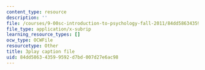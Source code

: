 ```yaml
---
content_type: resource
description: ''
file: /courses/9-00sc-introduction-to-psychology-fall-2011/84dd586343599592d7bd007d27e6ac98_t73rjeOj0eY.srt
file_type: application/x-subrip
learning_resource_types: []
ocw_type: OCWFile
resourcetype: Other
title: 3play caption file
uid: 84dd5863-4359-9592-d7bd-007d27e6ac98
---
```

